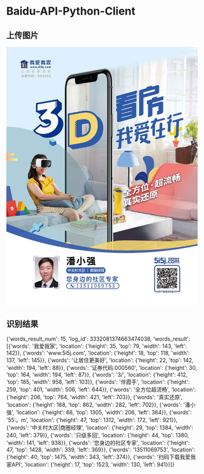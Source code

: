 # Baidu-API-Python-Client

## 上传图片

![image](https://github.com/foamliu/Baidu-API-Python-Client/raw/master/images/example.jpg) 

## 识别结果

<p>
{'words_result_num': 15, 'log_id': 3332081374663474038, 'words_result': [{'words': '我爱我家', 'location': {'height': 35, 'top': 79, 'width': 143, 'left': 142}}, {'words': 'www.5i5j.com', 'location': {'height': 18, 'top': 118, 'width': 137, 'left': 145}}, {'words': '让居住更美好', 'location': {'height': 22, 'top': 142, 'width': 194, 'left': 88}}, {'words': '证券代码:000560', 'location': {'height': 30, 'top': 164, 'width': 194, 'left': 87}}, {'words': '3/', 'location': {'height': 412, 'top': 185, 'width': 958, 'left': 103}}, {'words': '伴霞手', 'location': {'height': 259, 'top': 401, 'width': 506, 'left': 644}}, {'words': '全方位超流畅', 'location': {'height': 206, 'top': 764, 'width': 421, 'left': 703}}, {'words': '真实还原', 'location': {'height': 168, 'top': 862, 'width': 282, 'left': 702}}, {'words': '潘小强', 'location': {'height': 68, 'top': 1305, 'width': 206, 'left': 364}}, {'words': '55:。m', 'location': {'height': 47, 'top': 1312, 'width': 172, 'left': 921}}, {'words': '中关村大区|商圈经理', 'location': {'height': 29, 'top': 1384, 'width': 240, 'left': 379}}, {'words': '只级多回', 'location': {'height': 44, 'top': 1380, 'width': 141, 'left': 938}}, {'words': '您身边的社区专家', 'location': {'height': 47, 'top': 1428, 'width': 339, 'left': 369}}, {'words': '13511069753', 'location': {'height': 40, 'top': 1475, 'width': 343, 'left': 374}}, {'words': '扫码下载我爱我家API', 'location': {'height': 17, 'top': 1523, 'width': 130, 'left': 941}}]}

</p>